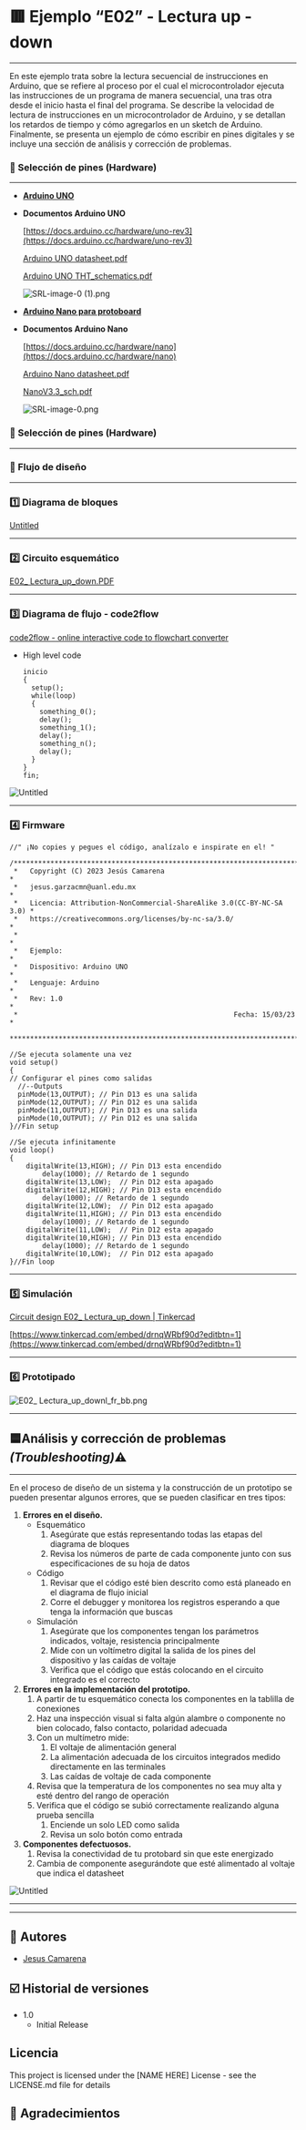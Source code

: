 # 🟥 Ejemplo “**E02” - Lectura up - down**

---

En este ejemplo trata sobre la lectura secuencial de instrucciones en Arduino, que se refiere al proceso por el cual el microcontrolador ejecuta las instrucciones de un programa de manera secuencial, una tras otra desde el inicio hasta el final del programa. Se describe la velocidad de lectura de instrucciones en un microcontrolador de Arduino, y se detallan los retardos de tiempo y cómo agregarlos en un sketch de Arduino. Finalmente, se presenta un ejemplo de cómo escribir en pines digitales y se incluye una sección de análisis y corrección de problemas.

### 🔴 Selección de pines (Hardware)

---

- [**Arduino UNO**](https://store-usa.arduino.cc/products/arduino-uno-rev3?selectedStore=us)
- **Documentos Arduino UNO**
    
    [https://docs.arduino.cc/hardware/uno-rev3](https://docs.arduino.cc/hardware/uno-rev3)
    
    [Arduino UNO datasheet.pdf](https://s3-us-west-2.amazonaws.com/secure.notion-static.com/09e02053-758a-4718-bc0d-f3427501147b/Arduino_UNO_datasheet.pdf)
    
    [Arduino UNO THT_schematics.pdf](https://s3-us-west-2.amazonaws.com/secure.notion-static.com/6e0da3da-414c-4881-84b2-677c23ed2cd0/Arduino_UNO_THT_schematics.pdf)
    
    ![SRL-image-0 (1).png](https://s3-us-west-2.amazonaws.com/secure.notion-static.com/9c4ab46b-f27c-4ff2-82ed-f7b69604c35b/SRL-image-0_(1).png)
    

- **[Arduino Nano para protoboard](https://store-usa.arduino.cc/products/arduino-nano?selectedStore=us)**
- **Documentos Arduino Nano**
    
    [https://docs.arduino.cc/hardware/nano](https://docs.arduino.cc/hardware/nano)
    
    [Arduino Nano datasheet.pdf](https://s3-us-west-2.amazonaws.com/secure.notion-static.com/66bca46e-a162-40b1-88b6-3d33a1e521ef/Arduino_Nano_datasheet.pdf)
    
    [NanoV3.3_sch.pdf](https://s3-us-west-2.amazonaws.com/secure.notion-static.com/57a99021-4a6e-43b3-b6ac-36182a632aa5/NanoV3.3_sch.pdf)
    
    ![SRL-image-0.png](https://s3-us-west-2.amazonaws.com/secure.notion-static.com/3c9b7f3e-2e61-42f7-a355-785956c9b48d/SRL-image-0.png)
    

### 🔴 Selección de pines (Hardware)

---

### 🔴 Flujo de diseño

---

### 1️⃣ **Diagrama de bloques**

[Untitled](https://s3-us-west-2.amazonaws.com/secure.notion-static.com/2ebe1323-ea36-4437-aacf-0cd48e88e487/Untitled.png)

---

### 2️⃣ **Circuito esquemático**

[E02_ Lectura_up_down.PDF](https://s3-us-west-2.amazonaws.com/secure.notion-static.com/1615eff8-81d6-48e6-9b6f-8578e6756344/E02__Lectura_up_down.pdf)

---

### 3️⃣ **Diagrama de flujo - code2flow**

[code2flow - online interactive code to flowchart converter](https://app.code2flow.com/9HP5AKWF7g3s)

- High level code
    
    ```arduino
    inicio 
    {
      setup();
      while(loop)
      {
        something_0();
        delay();
        something_1();
        delay();
        something_n();
        delay();
      }
    }
    fin;
    ```
    

![Untitled](https://s3-us-west-2.amazonaws.com/secure.notion-static.com/90561c1f-a335-4315-8e1b-83013d3d6fef/Untitled.png)

---

### 4️⃣ **Firmware**

```arduino
//" ¡No copies y pegues el código, analízalo e inspirate en el! "

/*************************************************************************
 *   Copyright (C) 2023 Jesús Camarena                                   *
 *   jesus.garzacmn@uanl.edu.mx                                          *
 *   Licencia: Attribution-NonCommercial-ShareAlike 3.0(CC-BY-NC-SA 3.0) *
 *   https://creativecommons.org/licenses/by-nc-sa/3.0/                  *
 *                                                                       *
 *   Ejemplo:                                                            *
 *   Dispositivo: Arduino UNO                                            *
 *   Lenguaje: Arduino                                                   *
 *   Rev: 1.0                                                            *
 *                                                     Fecha: 15/03/23   *
 ************************************************************************/

//Se ejecuta solamente una vez
void setup() 
{
// Configurar el pines como salidas 
  //--Outputs
  pinMode(13,OUTPUT); // Pin D13 es una salida
  pinMode(12,OUTPUT); // Pin D12 es una salida
  pinMode(11,OUTPUT); // Pin D13 es una salida
  pinMode(10,OUTPUT); // Pin D12 es una salida
}//Fin setup

//Se ejecuta infinitamente
void loop() 
{
    digitalWrite(13,HIGH); // Pin D13 esta encendido
		delay(1000); // Retardo de 1 segundo
    digitalWrite(13,LOW);  // Pin D12 esta apagado
    digitalWrite(12,HIGH); // Pin D13 esta encendido
		delay(1000); // Retardo de 1 segundo
    digitalWrite(12,LOW);  // Pin D12 esta apagado
    digitalWrite(11,HIGH); // Pin D13 esta encendido
		delay(1000); // Retardo de 1 segundo
    digitalWrite(11,LOW);  // Pin D12 esta apagado
    digitalWrite(10,HIGH); // Pin D13 esta encendido
		delay(1000); // Retardo de 1 segundo
    digitalWrite(10,LOW);  // Pin D12 esta apagado
}//Fin loop
```

---

### 5️⃣ **Simulación**

[Circuit design E02_ Lectura_up_down | Tinkercad](https://www.tinkercad.com/things/drnqWRbf90d)

[https://www.tinkercad.com/embed/drnqWRbf90d?editbtn=1](https://www.tinkercad.com/embed/drnqWRbf90d?editbtn=1)

---

### 6️⃣ **Prototipado**

![E02_ Lectura_up_downl_fr_bb.png](https://s3-us-west-2.amazonaws.com/secure.notion-static.com/9f312b07-ba8d-41c2-a9fc-835f10f40974/E02__Lectura_up_downl_fr_bb.png)

---

## 🟦Análisis y corrección de problemas ***(Troubleshooting)***⚠️

---

En el proceso de diseño de un sistema y la construcción de un prototipo se pueden presentar algunos errores, que se pueden clasificar en tres tipos:

1. **Errores en el diseño.**
    - Esquemático
        1. Asegúrate que estás representando todas las etapas del diagrama de bloques
        2. Revisa los números de parte de cada componente junto con sus especificaciones de su hoja de datos
    - Código
        1. Revisar que el código esté bien descrito como está planeado en el diagrama de flujo inicial
        2. Corre el debugger y monitorea los registros esperando a que tenga la información que buscas
    - Simulación
        1. Asegúrate que los componentes tengan los parámetros indicados, voltaje, resistencia principalmente
        2. Mide con un voltímetro digital la salida de los pines del dispositivo y las caídas de voltaje
        3. Verifica que el código que estás colocando en el circuito integrado es el correcto
2. **Errores en la implementación del prototipo.**
    1. A partir de tu esquemático conecta los componentes en la tablilla de conexiones
    2. Haz una inspección visual si falta algún alambre o componente no bien colocado, falso contacto, polaridad adecuada 
    3. Con un multímetro mide:
        1. El voltaje de alimentación general
        2. La alimentación adecuada de los circuitos integrados medido directamente en las terminales
        3. Las caídas de voltaje de cada componente
    4. Revisa que la temperatura de los componentes no sea muy alta y esté dentro del rango de operación 
    5. Verifica que el código se subió correctamente realizando alguna prueba sencilla
        1. Enciende un solo LED como salida
        2. Revisa un solo botón como entrada
3. **Componentes defectuosos.**
    1. Revisa la conectividad de tu protobard sin que este energizado
    2. Cambia de componente asegurándote que esté alimentado al voltaje que indica el datasheet

![Untitled](https://s3-us-west-2.amazonaws.com/secure.notion-static.com/2f10f99f-9caf-4489-a4b1-cbbda85d4380/Untitled.png)

---

---

## :busts_in_silhouette: Autores
* [Jesus Camarena](https://www.notion.so/didyde/Profesor-universitario-Dise-ador-de-hardware-para-sistemas-embebidos-81703493db3c44c4a75b49b2d536ea19)

## :ballot_box_with_check: Historial de versiones
* 1.0
    * Initial Release

## Licencia

This project is licensed under the [NAME HERE] License - see the LICENSE.md file for details

## :speech_balloon: Agradecimientos

